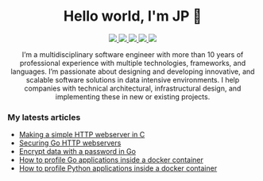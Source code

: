 <h1 align="center">Hello world, I'm JP 👋</h1>

<p align="center">
  <a href="https://bruinsslot.jp">
    <img src="https://img.icons8.com/material-outlined/48/4a90e2/domain.png"/>
  </a>
  <a href="https://github.com/erroneousboat/">
    <img src="https://img.icons8.com/material-outlined/48/4a90e2/github.png"/>
  </a>
  <a href="https://www.linkedin.com/in/jphbruinsslot/">
    <img src="https://img.icons8.com/material-outlined/48/4a90e2/linkedin.png"/>
  </a>
  <a href="https://twitter.com/0x4a50">
    <img src="https://img.icons8.com/material-outlined/48/4a90e2/twitter.png"/>
  </a>
  <a href="https://medium.com/@0x4a50">
    <img src="https://img.icons8.com/ios-filled/48/4a90e2/medium-new.png"/>
  </a>
</p>

<p align="center">
I’m a multidisciplinary software engineer with more than 10 years of
professional experience with multiple technologies, frameworks, and languages.
I’m passionate about designing and developing innovative, and scalable software
solutions in data intensive environments. I help companies with technical
architectural, infrastructural design, and implementing these in new or
existing projects.
</p>


<h3>My latests articles</h3>

<!-- ARTICLES:START -->
- [Making a simple HTTP webserver in C](https://bruinsslot.jp/post/simple-http-webserver-in-c/)
- [Securing Go HTTP webservers](https://bruinsslot.jp/post/go-secure-webserver/)
- [Encrypt data with a password in Go](https://bruinsslot.jp/post/golang-crypto/)
- [How to profile Go applications inside a docker container](https://bruinsslot.jp/post/profiling-golang-docker-2/)
- [How to profile Python applications inside a docker container](https://bruinsslot.jp/post/profiling-python-docker/)
<!-- ARTICLES:END -->
